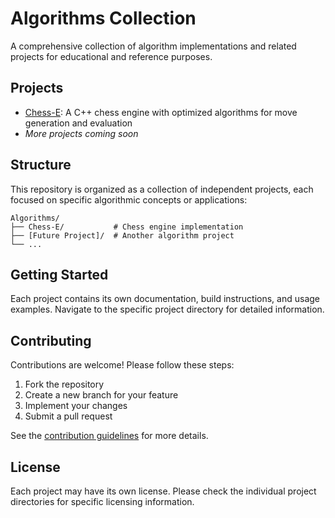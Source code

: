 # Algorithms Collection

A comprehensive collection of algorithm implementations and related projects for educational and reference purposes.

## Projects

- [Chess-E](./Chess-E/): A C++ chess engine with optimized algorithms for move generation and evaluation
- *More projects coming soon*

## Structure

This repository is organized as a collection of independent projects, each focused on specific algorithmic concepts or applications:

```
Algorithms/
├── Chess-E/           # Chess engine implementation
├── [Future Project]/  # Another algorithm project
└── ...
```

## Getting Started

Each project contains its own documentation, build instructions, and usage examples. Navigate to the specific project directory for detailed information.

## Contributing

Contributions are welcome! Please follow these steps:

1. Fork the repository
2. Create a new branch for your feature
3. Implement your changes
4. Submit a pull request

See the [contribution guidelines](./CONTRIBUTING.md) for more details.

## License

Each project may have its own license. Please check the individual project directories for specific licensing information. 